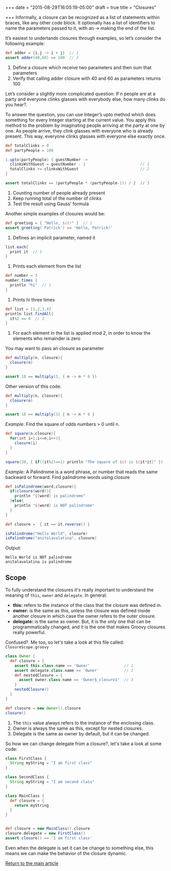 +++
date = "2015-08-29T16:05:19-05:00"
draft = true
title = "Closures"

+++
Informally, a closure can be recognized as a list of statements within braces, like any other code block. It optionally has a list of identifiers to name the parameters passed to it, with an → making the end of the list.

It’s easiest to undertands closures through examples, so let’s consider the following example:

```groovy
def adder = {i,j -> i + j}  // 1
assert adder(40,60) == 100  // 2
```

1. Define a closure which receive two parameters and then sum that parameters
2. Verify that calling adder closure with 40 and 60 as parameters returns 100

Let’s consider a slightly more complicated question: If n people are at a party and everyone clinks glasses with everybody else, how many clinks do you hear?.

To answer the question, you can use Integer’s upto method which does something for every Integer starting at the current value. You apply this method to the problem by imaginating people arriving at the party at one by one. As people arrive, they clink glasses with everyone who is already present. This way, everyone clinks glasses with everyone else exactly once.

```groovy
def totalClinks = 0
def partyPeople = 100

1.upto(partyPeople) { guestNumber ->
  clinksWithGuest = guestNumber - 1                        // 1
  totalClinks += clinksWithGuest                           // 2
}

assert totalClinks == (partyPeople * (partyPeople-1)) / 2  // 3
```

1. Counting number of people already present
2. Keep running total of the number of clinks
3. Test the result using Gauss' formula

Another simple examples of closures would be:

```groovy
def greeting = { "Hello, $it!" }  // 1
assert greeting('Patrick') == 'Hello, Patrick!'
```

1. Defines an implicit parameter, named it

```groovy
list.each{
  print it  // 1
}
```

1. Prints each element from the list

```groovy
def number = 3
number.times {
  println "hi"  // 1
}
```

1. Prints hi three times

```groovy
def list = [1,2,3,4]
println list.findAll{
  it%2 == 0  // 1
}
```

1. For each element in the list is applied mod 2, in order to know the elements who remainder is zero

You may want to pass an closure as parameter

```groovy
def multiply(n, closure){
  closure(n)
}

assert 18 == multiply(3, { n -> n * 6 })
```

Other version of this code.

```groovy
def multiply(n, closure){
  closure(n)
}

assert 18 == multiply(3) { n -> n * 6 }
```

*Example*: Find the square of odds numbers > 0 until n.

```groovy
def square(n,closure){
  for(int i=1;i<=n;i++){
    closure(i)
  }
}

square(20, { if((it%2)==1) println "The square of $it is ${it*it}" })
```

*Example:* A Palindrome is a word phrase, or number that reads the same backward or forward. Find palindrome words using closure

```groovy
def isPalindrome(word,closure){
  if(closure(word)){
    println "${word} is palindrome"
  }else{
    println "${word} is NOT palindrome"
  }
}

def closure =  { it == it.reverse() }

isPalindrome("Hello World", closure)
isPalindrome("anitalavalatina", closure)
```

Output:

```
Hello World is NOT palindrome
anitalavalatina is palindrome
```

## Scope

To fully understand the closures it's really important to understand the meaning of `this`, `owner` and `delegate`. In general:

* **this:** refers to the instance of the class that the closure was defined in.
* **owner:** is the same as this, unless the closure was defined inside another closure in which case the owner refers to the outer closure.
* **delegate:** is the same as owner. But, it is the only one that can be programmatically changed, and it is the one that makes Groovy closures really powerful.

Confused?. Me too, so let's take a look at this file called: `ClosureScope.groovy`

```groovy
class Owner {
  def closure = {
    assert this.class.name == 'Owner'               // 1
    assert delegate.class.name == 'Owner'           // 2
    def nestedClosure = {
      assert owner.class.name == 'Owner$_closure1'  // 3
    }
    nestedClosure()
  }
}

def closure = new Owner().closure
closure()
```


1. The `this` value always refers to the instance of the enclosing class.
2. Owner is always the same as this, except for nested closures.
3. Delegate is the same as owner by default, but it can be changed.

So how we can change delegate from a closure?, let's take a look at some code:

```groovy
class FirstClass {
  String myString = "I am first class"
}

class SecondClass {
  String myString = "I am second class"
}

class MainClass {
  def closure = {
    return myString
  }
}


def closure = new MainClass().closure
closure.delegate = new FirstClass()
assert closure() == 'I am first class'
```

Even when the delegate is set it can be change to something else, this means we can make the behavior of the closure dynamic.

[Return to the main article](/techtalk/groovy)
